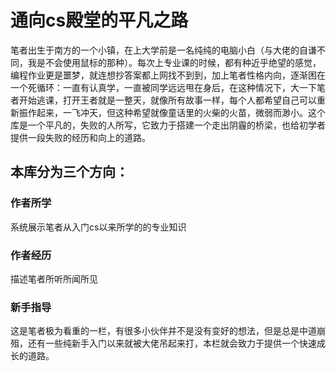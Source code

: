 # 通向cs殿堂的平凡之路
笔者出生于南方的一个小镇，在上大学前是一名纯纯的电脑小白（与大佬的自谦不同，我是不会使用鼠标的那种）。每次上专业课的时候，都有种近乎绝望的感觉，编程作业更是噩梦，就连想抄答案都上网找不到到，加上笔者性格内向，逐渐困在一个死循环：一直有认真学，一直被同学远远甩在身后，在这种情况下，大一下笔者开始逃课，打开王者就是一整天，就像所有故事一样，每个人都希望自己可以重新振作起来，一飞冲天，但这种希望就像童话里的火柴的火苗，微弱而渺小。这个库是一个平凡的，失败的人所写，它致力于搭建一个走出阴霾的桥梁，也给初学者提供一段失败的经历和向上的道路。

## 本库分为三个方向：

### 作者所学 
系统展示笔者从入门cs以来所学的的专业知识
### 作者经历  
描述笔者所听所闻所见
### 新手指导
这是笔者极为看重的一栏，有很多小伙伴并不是没有变好的想法，但是总是中道崩殂，还有一些纯新手入门以来就被大佬吊起来打，本栏就会致力于提供一个快速成长的道路。

